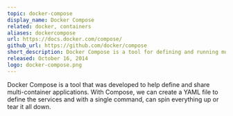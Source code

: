 ```yaml
---
topic: docker-compose
display_name: Docker Compose
related: docker, containers
aliases: dockercompose
url: https://docs.docker.com/compose/
github_url: https://github.com/docker/compose
short_description: Docker Compose is a tool for defining and running multi-container Docker applications.
released: October 16, 2014
logo: docker-compose.png
---
```

Docker Compose is a tool that was developed to help define and share multi-container applications. With Compose, we can create a YAML file to define the services and with a single command, can spin everything up or tear it all down.